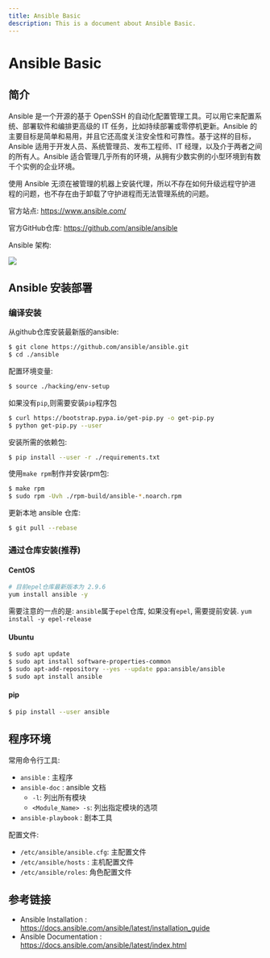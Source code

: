 ```yaml
---
title: Ansible Basic
description: This is a document about Ansible Basic.
---
```


# Ansible Basic

## 简介

Ansible 是一个开源的基于 OpenSSH 的自动化配置管理工具。可以用它来配置系统、部署软件和编排更高级的 IT 任务，比如持续部署或零停机更新。Ansible 的主要目标是简单和易用，并且它还高度关注安全性和可靠性。基于这样的目标，Ansible 适用于开发人员、系统管理员、发布工程师、IT 经理，以及介于两者之间的所有人。Ansible 适合管理几乎所有的环境，从拥有少数实例的小型环境到有数千个实例的企业环境。

使用 Ansible 无须在被管理的机器上安装代理，所以不存在如何升级远程守护进程的问题，也不存在由于卸载了守护进程而无法管理系统的问题。

官方站点: https://www.ansible.com/

官方GitHub仓库: https://github.com/ansible/ansible

Ansible 架构: 

![](https://res.cloudinary.com/practicaldev/image/fetch/s--IdLVmgo1--/c_limit%2Cf_auto%2Cfl_progressive%2Cq_auto%2Cw_880/https://thepracticaldev.s3.amazonaws.com/i/skvvt051gys64k62ez0h.png)

## Ansible 安装部署

### 编译安装

从github仓库安装最新版的ansible:

```bash
$ git clone https://github.com/ansible/ansible.git
$ cd ./ansible
```

配置环境变量:

```bash
$ source ./hacking/env-setup
```

如果没有`pip`,则需要安装`pip`程序包

```bash
$ curl https://bootstrap.pypa.io/get-pip.py -o get-pip.py
$ python get-pip.py --user
```

安装所需的依赖包:

```bash
$ pip install --user -r ./requirements.txt
```

使用`make rpm`制作并安装rpm包:

```bash
$ make rpm
$ sudo rpm -Uvh ./rpm-build/ansible-*.noarch.rpm
```

更新本地 ansible 仓库:

```bash
$ git pull --rebase
```

### 通过仓库安装(推荐)

#### CentOS

```bash
# 目前epel仓库最新版本为 2.9.6
yum install ansible -y
```

需要注意的一点的是: `ansible`属于`epel`仓库, 如果没有`epel`, 需要提前安装. `yum install -y epel-release`

#### Ubuntu

```bash
$ sudo apt update
$ sudo apt install software-properties-common
$ sudo apt-add-repository --yes --update ppa:ansible/ansible
$ sudo apt install ansible
```

#### pip

```bash
$ pip install --user ansible
```

## 程序环境

常用命令行工具:

* `ansible` : 主程序
* `ansible-doc` : ansible 文档
  * `-l`: 列出所有模块
  * `<Module_Name> -s`: 列出指定模块的选项
* `ansible-playbook` : 剧本工具

配置文件:

* `/etc/ansible/ansible.cfg`: 主配置文件
* `/etc/ansible/hosts` : 主机配置文件
* `/etc/ansible/roles`: 角色配置文件

## 参考链接

* Ansible Installation : https://docs.ansible.com/ansible/latest/installation_guide
* Ansible Documentation : https://docs.ansible.com/ansible/latest/index.html